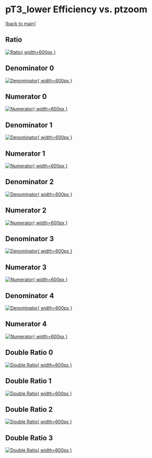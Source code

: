 # pT3_lower Efficiency vs. ptzoom

[[back to main](./)]



## Ratio

[![Ratio](../mtv/var/pT3_lower_base_13_0_eff_ptzoom.png){ width=600px }](../mtv/var/pT3_lower_base_13_0_eff_ptzoom.pdf)

## Denominator 0

[![Denominator](../mtv/den/pT3_lower_base_13_0_eff_ptzoom_den0.png){ width=600px }](../mtv/den/pT3_lower_base_13_0_eff_ptzoom_den0.pdf)

## Numerator 0

[![Numerator](../mtv/num/pT3_lower_base_13_0_eff_ptzoom_num0.png){ width=600px }](../mtv/num/pT3_lower_base_13_0_eff_ptzoom_num0.pdf)

## Denominator 1

[![Denominator](../mtv/den/pT3_lower_base_13_0_eff_ptzoom_den1.png){ width=600px }](../mtv/den/pT3_lower_base_13_0_eff_ptzoom_den1.pdf)

## Numerator 1

[![Numerator](../mtv/num/pT3_lower_base_13_0_eff_ptzoom_num1.png){ width=600px }](../mtv/num/pT3_lower_base_13_0_eff_ptzoom_num1.pdf)

## Denominator 2

[![Denominator](../mtv/den/pT3_lower_base_13_0_eff_ptzoom_den2.png){ width=600px }](../mtv/den/pT3_lower_base_13_0_eff_ptzoom_den2.pdf)

## Numerator 2

[![Numerator](../mtv/num/pT3_lower_base_13_0_eff_ptzoom_num2.png){ width=600px }](../mtv/num/pT3_lower_base_13_0_eff_ptzoom_num2.pdf)

## Denominator 3

[![Denominator](../mtv/den/pT3_lower_base_13_0_eff_ptzoom_den3.png){ width=600px }](../mtv/den/pT3_lower_base_13_0_eff_ptzoom_den3.pdf)

## Numerator 3

[![Numerator](../mtv/num/pT3_lower_base_13_0_eff_ptzoom_num3.png){ width=600px }](../mtv/num/pT3_lower_base_13_0_eff_ptzoom_num3.pdf)

## Denominator 4

[![Denominator](../mtv/den/pT3_lower_base_13_0_eff_ptzoom_den4.png){ width=600px }](../mtv/den/pT3_lower_base_13_0_eff_ptzoom_den4.pdf)

## Numerator 4

[![Numerator](../mtv/num/pT3_lower_base_13_0_eff_ptzoom_num4.png){ width=600px }](../mtv/num/pT3_lower_base_13_0_eff_ptzoom_num4.pdf)

## Double Ratio 0

[![Double Ratio](../mtv/ratio/pT3_lower_base_13_0_eff_ptzoom_ratio0.png){ width=600px }](../mtv/ratio/pT3_lower_base_13_0_eff_ptzoom_ratio0.pdf)

## Double Ratio 1

[![Double Ratio](../mtv/ratio/pT3_lower_base_13_0_eff_ptzoom_ratio1.png){ width=600px }](../mtv/ratio/pT3_lower_base_13_0_eff_ptzoom_ratio1.pdf)

## Double Ratio 2

[![Double Ratio](../mtv/ratio/pT3_lower_base_13_0_eff_ptzoom_ratio2.png){ width=600px }](../mtv/ratio/pT3_lower_base_13_0_eff_ptzoom_ratio2.pdf)

## Double Ratio 3

[![Double Ratio](../mtv/ratio/pT3_lower_base_13_0_eff_ptzoom_ratio3.png){ width=600px }](../mtv/ratio/pT3_lower_base_13_0_eff_ptzoom_ratio3.pdf)

